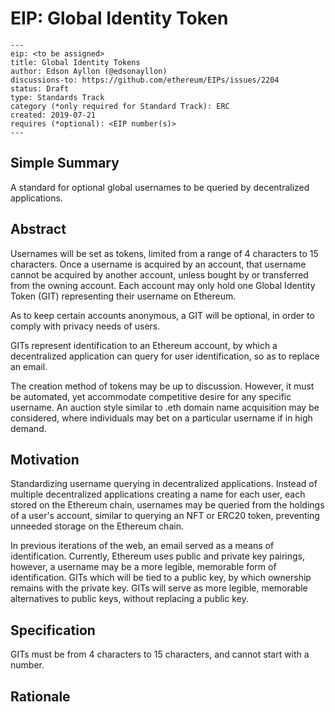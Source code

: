# EIP: Global Identity Token

```
---
eip: <to be assigned>
title: Global Identity Tokens
author: Edson Ayllon (@edsonayllon)
discussions-to: https://github.com/ethereum/EIPs/issues/2204
status: Draft
type: Standards Track
category (*only required for Standard Track): ERC
created: 2019-07-21
requires (*optional): <EIP number(s)>
---
```


## Simple Summary

A standard for optional global usernames to be queried by decentralized applications. 

## Abstract

Usernames will be set as tokens, limited from a range of 4 characters to 15 characters. Once a username is acquired by an account, that username cannot be acquired by another account, unless bought by or transferred from the owning account. Each account may only hold one Global Identity Token (GIT) representing their username on Ethereum. 

As to keep certain accounts anonymous, a GIT will be optional, in order to comply with privacy needs of users. 

GITs represent identification to an Ethereum account, by which a decentralized application can query for user identification, so as to replace an email. 

The creation method of tokens may be up to discussion. However, it must be automated, yet accommodate competitive desire for any specific username. An auction style similar to .eth domain name acquisition may be considered, where individuals may bet on a particular username if in high demand. 

## Motivation 

Standardizing username querying in decentralized applications. Instead of multiple decentralized applications creating a name for each user, each stored on the Ethereum chain, usernames may be queried from the holdings of a user's account, similar to querying an NFT or ERC20 token, preventing unneeded storage on the Ethereum chain. 

In previous iterations of the web, an email served as a means of identification. Currently, Ethereum uses public and private key pairings, however, a username may be a more legible, memorable form of identification. GITs which will be tied to a public key, by which ownership remains with the private key. GITs will serve as more legible, memorable alternatives to public keys, without replacing a public key. 

## Specification

GITs must be from 4 characters to 15 characters, and cannot start with a number.


## Rationale
